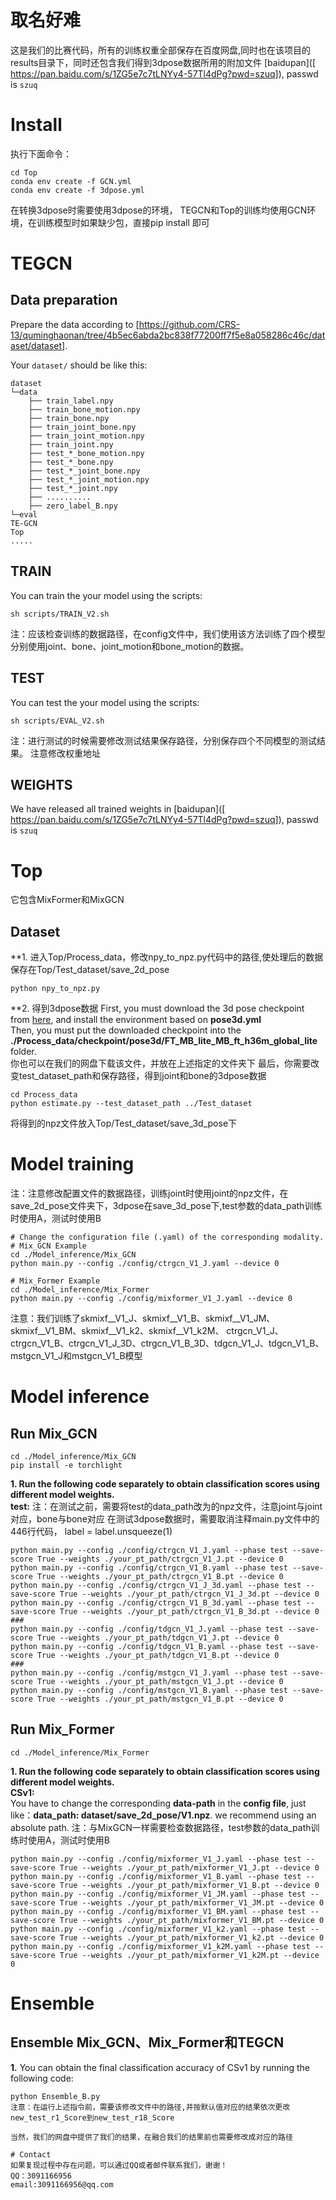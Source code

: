 # 取名好难
这是我们的比赛代码，所有的训练权重全部保存在百度网盘,同时也在该项目的results目录下，同时还包含我们得到3dpose数据所用的附加文件
[baidupan]([ https://pan.baidu.com/s/1ZG5e7c7tLNYy4-57Tl4dPg?pwd=szuq]), passwd is `szuq`

# Install
执行下面命令：
```
cd Top
conda env create -f GCN.yml
conda env create -f 3dpose.yml
```
在转换3dpose时需要使用3dpose的环境，
TEGCN和Top的训练均使用GCN环境，在训练模型时如果缺少包，直接pip install 即可


# TEGCN

## Data preparation
Prepare the data according to [https://github.com/CRS-13/quminghaonan/tree/4b5ec6abda2bc838f77200ff7f5e8a058286c46c/dataset/dataset].

Your `dataset/` should be like this:
```
dataset
└─data
    ├── train_label.npy
    ├── train_bone_motion.npy
    ├── train_bone.npy
    ├── train_joint_bone.npy
    ├── train_joint_motion.npy
    ├── train_joint.npy
    ├── test_*_bone_motion.npy
    ├── test_*_bone.npy
    ├── test_*_joint_bone.npy
    ├── test_*_joint_motion.npy
    ├── test_*_joint.npy
    ├── ..........
    ├── zero_label_B.npy
└─eval
TE-GCN
Top
.....

```

## TRAIN
You can train the your model using the scripts:
```
sh scripts/TRAIN_V2.sh
```
注：应该检查训练的数据路径，在config文件中，我们使用该方法训练了四个模型分别使用joint、bone、joint_motion和bone_motion的数据。

## TEST
You can test the your model using the scripts:
```
sh scripts/EVAL_V2.sh
```
注：进行测试的时候需要修改测试结果保存路径，分别保存四个不同模型的测试结果。
注意修改权重地址

## WEIGHTS
We have released all trained weights in [baidupan]([ https://pan.baidu.com/s/1ZG5e7c7tLNYy4-57Tl4dPg?pwd=szuq]), passwd is `szuq`

# Top
它包含MixFormer和MixGCN

## Dataset
**1. 进入Top/Process_data，修改npy_to_npz.py代码中的路径,使处理后的数据保存在Top/Test_dataset/save_2d_pose
```
python npy_to_npz.py
```

**2. 得到3dpose数据
First, you must download the 3d pose checkpoint from [here](https://drive.google.com/file/d/1citX7YlwaM3VYBYOzidXSLHb4lJ6VlXL/view?usp=sharing), and install the environment based on **pose3d.yml** <br />
Then, you must put the downloaded checkpoint into the **./Process_data/checkpoint/pose3d/FT_MB_lite_MB_ft_h36m_global_lite** folder. <br />
你也可以在我们的网盘下载该文件，并放在上述指定的文件夹下
最后，你需要改变test_dataset_path和保存路径，得到joint和bone的3dpose数据
```
cd Process_data
python estimate.py --test_dataset_path ../Test_dataset
```
将得到的npz文件放入Top/Test_dataset/save_3d_pose下

# Model training
注：注意修改配置文件的数据路径，训练joint时使用joint的npz文件，在save_2d_pose文件夹下，3dpose在save_3d_pose下,test参数的data_path训练时使用A，测试时使用B
```
# Change the configuration file (.yaml) of the corresponding modality.
# Mix_GCN Example
cd ./Model_inference/Mix_GCN
python main.py --config ./config/ctrgcn_V1_J.yaml --device 0

# Mix_Former Example
cd ./Model_inference/Mix_Former
python main.py --config ./config/mixformer_V1_J.yaml --device 0
```
注意：我们训练了skmixf__V1_J、skmixf__V1_B、skmixf__V1_JM、skmixf__V1_BM、skmixf__V1_k2、skmixf__V1_k2M、
ctrgcn_V1_J、ctrgcn_V1_B、ctrgcn_V1_J_3D、ctrgcn_V1_B_3D、tdgcn_V1_J、tdgcn_V1_B、mstgcn_V1_J和mstgcn_V1_B模型

# Model inference
## Run Mix_GCN

```
cd ./Model_inference/Mix_GCN
pip install -e torchlight
```

**1. Run the following code separately to obtain classification scores using different model weights.** <br />
**test:**
注：在测试之前，需要将test的data_path改为的npz文件，注意joint与joint对应，bone与bone对应
在测试3dpose数据时，需要取消注释main.py文件中的446行代码， label = label.unsqueeze(1)
```
python main.py --config ./config/ctrgcn_V1_J.yaml --phase test --save-score True --weights ./your_pt_path/ctrgcn_V1_J.pt --device 0
python main.py --config ./config/ctrgcn_V1_B.yaml --phase test --save-score True --weights ./your_pt_path/ctrgcn_V1_B.pt --device 0
python main.py --config ./config/ctrgcn_V1_J_3d.yaml --phase test --save-score True --weights ./your_pt_path/ctrgcn_V1_J_3d.pt --device 0
python main.py --config ./config/ctrgcn_V1_B_3d.yaml --phase test --save-score True --weights ./your_pt_path/ctrgcn_V1_B_3d.pt --device 0
###
python main.py --config ./config/tdgcn_V1_J.yaml --phase test --save-score True --weights ./your_pt_path/tdgcn_V1_J.pt --device 0
python main.py --config ./config/tdgcn_V1_B.yaml --phase test --save-score True --weights ./your_pt_path/tdgcn_V1_B.pt --device 0
###
python main.py --config ./config/mstgcn_V1_J.yaml --phase test --save-score True --weights ./your_pt_path/mstgcn_V1_J.pt --device 0
python main.py --config ./config/mstgcn_V1_B.yaml --phase test --save-score True --weights ./your_pt_path/mstgcn_V1_B.pt --device 0
```

## Run Mix_Former

```
cd ./Model_inference/Mix_Former
```
**1. Run the following code separately to obtain classification scores using different model weights.** <br />
**CSv1:** <br />
You have to change the corresponding **data-path** in the **config file**, just like：**data_path: dataset/save_2d_pose/V1.npz**. we recommend using an absolute path.
注：与MixGCN一样需要检查数据路径，test参数的data_path训练时使用A，测试时使用B
```
python main.py --config ./config/mixformer_V1_J.yaml --phase test --save-score True --weights ./your_pt_path/mixformer_V1_J.pt --device 0  
python main.py --config ./config/mixformer_V1_B.yaml --phase test --save-score True --weights ./your_pt_path/mixformer_V1_B.pt --device 0 
python main.py --config ./config/mixformer_V1_JM.yaml --phase test --save-score True --weights ./your_pt_path/mixformer_V1_JM.pt --device 0 
python main.py --config ./config/mixformer_V1_BM.yaml --phase test --save-score True --weights ./your_pt_path/mixformer_V1_BM.pt --device 0 
python main.py --config ./config/mixformer_V1_k2.yaml --phase test --save-score True --weights ./your_pt_path/mixformer_V1_k2.pt --device 0 
python main.py --config ./config/mixformer_V1_k2M.yaml --phase test --save-score True --weights ./your_pt_path/mixformer_V1_k2M.pt --device 0 
```

# Ensemble

## Ensemble Mix_GCN、Mix_Former和TEGCN

**1.** You can obtain the final classification accuracy of CSv1 by running the following code:
```
python Ensemble_B.py
注意：在运行上述指令前，需要该修改文件中的路径,并按默认值对应的结果依次更改new_test_r1_Score到new_test_r18_Score

当然，我们的网盘中提供了我们的结果，在融合我们的结果前也需要修改成对应的路径

# Contact
如果复现过程中存在问题，可以通过QQ或者邮件联系我们，谢谢！
QQ：3091166956
email:3091166956@qq.com

